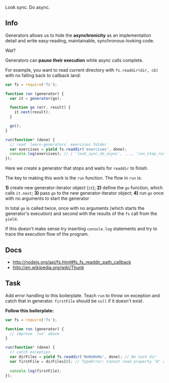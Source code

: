 Look sync. Do async.

## Info
Generators allows us to hide the **asynchronicity** as an implementation
detail and write easy-reading, maintainable, synchronous-looking code.

Wat?

Generators can **pause their execution** while async calls complete.

For example, you want to read current directory with `fs.readdir(dir, cb)`
with no falling back to callback land:

```js
var fs = require('fs');

function run (generator) {
  var it = generator(go);

  function go (err, result) {
    it.next(result);
  }

  go();  
}

run(function* (done) {
  // read `learn-generators` exercises folder
  var exercises = yield fs.readdir('exercises', done);
  console.log(exercises); // [ 'look_sync_do_async', ..., 'run_stop_run' ]
});

```
Here we create a generator that stops and waits for `readdir` to finish.

The key to making this work is the `run` function. The flow in `run` is:

**1)** create new generator-iterator object (`it`);
**2)** define the `go` function, which calls `it.next`;
**3)** pass `go` to the new generator-iterator object;
**4)** run `go` once with no arguments to start the generator

In total `go` is called twice, once with no arguments (which starts the
generator's execution) and second with the results of the `fs` call
from the `yield`.

If this doesn't make sense try inserting `console.log` statements and try to
trace the execution flow of the program.

## Docs
 - http://nodejs.org/api/fs.html#fs_fs_readdir_path_callback
 - http://en.wikipedia.org/wiki/Thunk
 
## Task
Add error handling to this boilerplate. Teach `run` to throw on exception and
catch that in generator. `firstFile` should be `null` if it doesn't exist.

**Follow this boilerplate:**

```js
var fs = require('fs');

function run (generator) {
  // improve `run` above
}

run(function* (done) {
  // catch exception
  var dirFiles = yield fs.readdir('NoNoNoNo', done); // No such dir
  var firstFile = dirFiles[0]; // TypeError: Cannot read property '0' of undefined
  
  console.log(firstFile);
});
```
